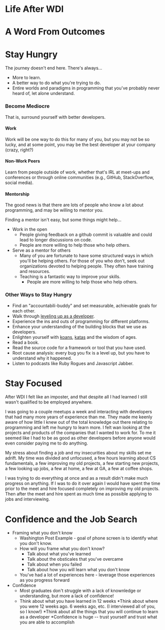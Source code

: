 # Life After WDI

# A Word From Outcomes

# Stay Hungry

The journey doesn't end here. There's always...
* More to learn.
* A better way to do what you're trying to do.
* Entire worlds and paradigms in programming that you've probably never heard of, let alone understand.

### Become Mediocre

That is, surround yourself with better developers.

#### Work

Work will be one way to do this for many of you, but you may not be so lucky, and at some point, you may be the best developer at your company (crazy, right?)

#### Non-Work Peers

Learn from people outside of work, whether that's IRL at meet-ups and conferences or through online communities (e.g., GitHub, StackOverflow, social media).

#### Mentorship

The good news is that there are lots of people who know a lot about programming, and may be willing to mentor you.

Finding a mentor isn't easy, but some things might help...
* Work in the open
	* People giving feedback on a github commit is valuable and could lead to longer discussions on code.
	* People are more willing to help those who help others.
* Serve as a mentor for others
  * Many of you are fortunate to have some structured ways in which you'll be helping others. For those of you who don't, seek out organizations devoted to helping people. They often have training and resources.
  * Teaching is a fantastic way to improve your skills.
	* People are more willing to help those who help others.

### Other Ways to Stay Hungry

* Find an "accountabili-buddy" and set measurable, achievable goals for each other.
* Walk through [leveling up as a developer](http://jasonrudolph.com/blog/2011/08/09/programming-achievements-how-to-level-up-as-a-developer/).
* Experience the ins and outs of programming for different platforms.
* Enhance your understanding of the building blocks that we use as developers.
* Enlighten yourself with [koans](http://www.lauradhamilton.com/learn-a-new-programming-language-today-with-koans), [katas](http://codekata.com/) and the wisdom of ages.
* Read a book.
* Read the source code for a framework or tool that you have used.
* Root cause analysis: every bug you fix is a level up, but you have to understand why it happened.
* Listen to podcasts like Ruby Rogues and Javascript Jabber.

# Stay Focused

After WDI I felt like an imposter, and that despite all I had learned I still wasn't qualified to be employed anywhere.

I was going to a couple meetups a week and interacting with developers that had many more years of experience than me. They made me keenly aware of how little I knew out of the total knowledge out there relating to programming and left me  hungry to learn more. I felt wan looking at the projects and products of the companies that I wanted to work for. To me it seemed like I had to be as good as other developers before anyone would even consider paying me to do anything.

My stress about finding a job and my insecurities about my skills set me adrift. My time was divided and unfocused, a few hours learning about CS fundamentals, a few improving my old projects, a few starting new projects, a few looking up jobs, a few at home, a few at GA, a few at coffee shops.

I was trying to do everything at once and as a result didn't make much progress on anything. If I was to do it over again I would have spent the time prior to the meet and hire focused completely on improving my old projects. Then after the meet and hire spent as much time as possible applying to jobs and interviewing.


# Confidence and the Job Search

* Framing what you don't know
	* Washington Post Example - goal of phone screen is to identify what you don't know.
	* How will you frame what you don't know?
		* Talk about what you've learned
		* Talk about the obsticales that you've overcame
		* Talk about when you failed
		* Talk about how you will learn what you don't know
	* You've had a lot of experiences here - leverage those experiences as you progress forward
* Confidence
	* Most graduates don't struggle with a lack of knownledge or understanding, but more a lack of confidence!
	* Think about what you have learned in 12 weeks
		*Think about where you were 12 weeks ago. 6 weeks ago, etc. (I interviewed all of you, so I know!)
	*Think about all the things that you will continue to learn as a developer
	*Confidence is huge -- trust yourself and trust what you are able to accomplish
